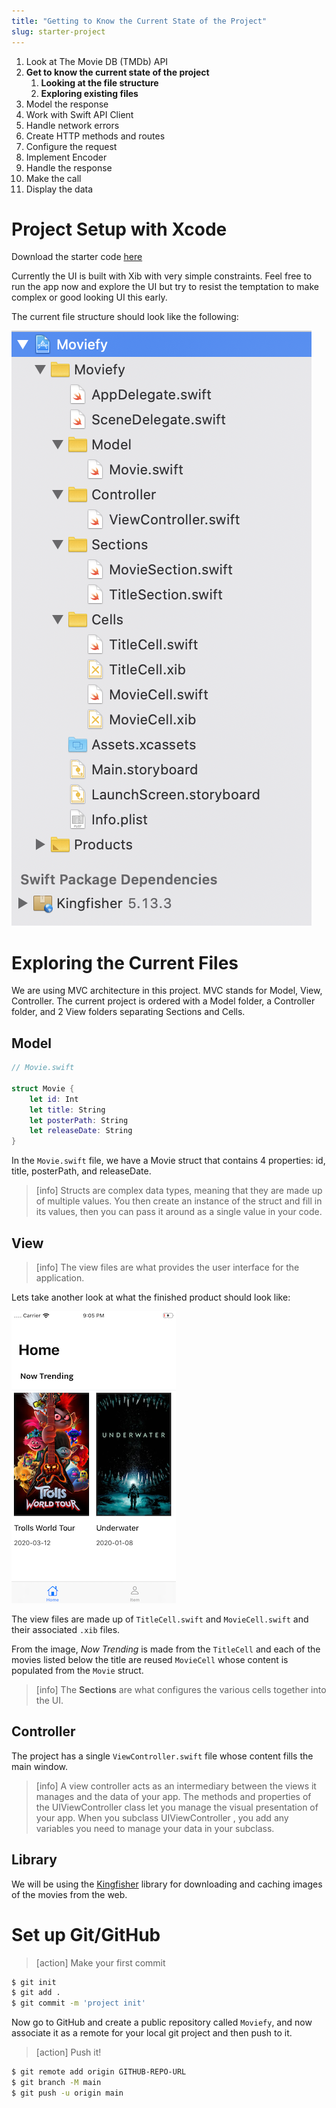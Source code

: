 ```yaml
---
title: "Getting to Know the Current State of the Project"
slug: starter-project
---
```


1. Look at The Movie DB (TMDb) API
1. **Get to know the current state of the project**
    1. **Looking at the file structure** 
    1. **Exploring existing files** 
1. Model the response
1. Work with Swift API Client
1. Handle network errors 
1. Create HTTP methods and routes
1. Configure the request
1. Implement Encoder 
1. Handle the response
1. Make the call 
1. Display the data 


# Project Setup with Xcode

Download the starter code [here](https://github.com/amelinagzz/moviefy-starter)

Currently the UI is built with Xib with very simple constraints. Feel free to run the app now and explore the UI but try to resist the temptation to make complex or good looking UI this early.

The current file structure should look like the following:

![Starter file structure](assets/00_filestructure.png)


# Exploring the Current Files

We are using MVC architecture in this project. MVC stands for Model, View, Controller. The current project is ordered with a Model folder, a Controller folder, and 2 View folders separating Sections and Cells. 

## Model 
```swift
// Movie.swift

struct Movie {
    let id: Int
    let title: String
    let posterPath: String
    let releaseDate: String
}
```
In the `Movie.swift` file, we have a Movie struct that contains 4 properties: id, title, posterPath, and releaseDate. 

> [info]
> Structs are complex data types, meaning that they are made up of multiple values. You then create an instance of the struct and fill in its values, then you can pass it around as a single value in your code.

## View 
> [info]
> The view files are what provides the user interface for the application. 

Lets take another look at what the finished product should look like: 

![final poject](assets/01_final_product.png)

The view files are made up of `TitleCell.swift` and `MovieCell.swift` and their associated `.xib` files.

From the image, _Now Trending_ is made from the `TitleCell` and each of the movies listed below the title are reused `MovieCell` whose content is populated from the `Movie` struct.

> [info]
>The **Sections** are what configures the various cells together into the UI.

## Controller

The project has a single `ViewController.swift` file whose content fills the main window. 

> [info]
>A view controller acts as an intermediary between the views it manages and the data of your app. The methods and properties of the UIViewController class let you manage the visual presentation of your app. When you subclass UIViewController , you add any variables you need to manage your data in your subclass.

## Library

We will be using the [Kingfisher](https://github.com/onevcat/Kingfisher) library for downloading and caching images of the movies from the web.

# Set up Git/GitHub

>[action]
> Make your first commit
>
```bash
$ git init
$ git add .
$ git commit -m 'project init'
```

Now go to GitHub and create a public repository called `Moviefy`, and now associate it as a remote for your local git project and then push to it.

>[action]
> Push it!
>
```bash
$ git remote add origin GITHUB-REPO-URL
$ git branch -M main
$ git push -u origin main
```
